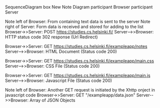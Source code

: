 SequenceDiagram
  box New Note Diagram
  participant Browser
  participant Server

  Note left of Browser: From containing text data is sent to the server
  Note right of Server: Form data is received and stored for adding to the list
  Browser->>Server: POST https://studies.cs.helsinki.fi/
  Server-->>Browser: HTTP status code 302 response (Url Redirect)

  Browser->>Server: GET https://studies.cs.helsinki.fi/exampleapp/notes
  Server-->>Browser: HTML Document (Status code 200)

  Browser->>Server: GET https://studies.cs.helsinki.fi/exampleapp/main.css
  Server-->>Browser: CSS File (Status code 200)

  Browser->>Server: GET https://studies.cs.helsinki.fi/exampleapp/main.js
  Server-->>Browser: Javascript File (Status code 200)

  Note left of Browser: Another GET request is initiated by the Xhttp onject in javascript code
  Browser->>Server: GET "/exampleapp/data.json"
  Server-->>Browser: Array of JSON Objects